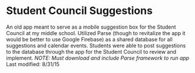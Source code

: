 # Student Council Suggestions
An old app meant to serve as a mobile suggestion box for the Student Council at my middle school. Utilized Parse (though to revitalize the app it would be better to use Google Firebase) as a shared database for all suggestions and calendar events. Students were able to post suggestions to the database through the app for the Student Council to review and implement. *NOTE: Must download and include Parse framework to run app* Last modified: 8/31/15
